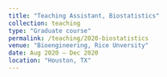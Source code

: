 ```yaml
---
title: "Teaching Assistant, Biostatistics"
collection: teaching
type: "Graduate course"
permalink: /teaching/2020-biostatistics
venue: "Bioengineering, Rice Unversity"
date: Aug 2020 – Dec 2020
location: "Houston, TX"
---
```

